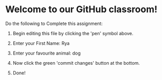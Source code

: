 # Welcome to our GitHub classroom!

Do the following to Complete this assignment:

1. Begin editing this file by clicking the 'pen' symbol above.

2. Enter your First Name:
   Rya
3. Enter your favourite animal:
dog
4. Now click the green 'commit changes' button at the bottom.

5. Done!

